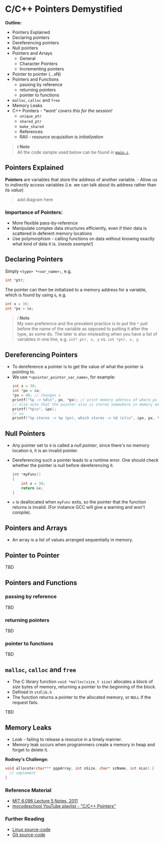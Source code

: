 # C/C++ Pointers Demystified

**Outline:**
- Pointers Explained
- Declaring pointers
- Dereferencing pointers
- Null pointers
- Pointers and Arrays
    - General
    - Character Pointers
    - Incrementing pointers
- Pointer to pointer (...xN)
- Pointers and Functions
    - passing by reference
    - returning pointers
    - pointer to functions
- `malloc`, `calloc` and `free`
- Memory Leaks
- C++ Pointers - _*wont' covers this for the session!_
    - `unique_ptr`
    - `shared_ptr`
    - `make_shared`
    - References
    - RAII - _resource acquisition is initialization_

> **ℹ Note** <br/>
> All the code sample used below can be found in [`main.c`](code-sample/main.c).

## Pointers Explained

**Pointers** are variables that store the address of another variable.
    - Allow us to _indirectly_ access variables (i.e. we can talk about its address rather than its _value_)

> add diagram here

### Importance of Pointers:

- More flexible pass-by-reference
- Manipulate complex data structures efficiently, even if their data is scattered in deferent memory locations
- Use polymorphism - calling functions on data without knowing exactly what kind of data it is. (_needs example!_)

## Declaring Pointers

Simply `<type> *<var_name>;`, e.g.

```c
int *ptr;
```
The pointer can then be initialized to a memory address for a variable, which is found by using `&`, e.g.

```c
int x = 30;
int *px = &x;
```

> ℹ **Note** <br/>
> My own preference and the prevalent practice is to put the `*` just before the name of the variable as opposed to putting it after the type, as some do. The later is also misleading when you have a list of variables in one line, e.g. `int* ptr, x, y` vs. `int *ptr, x, y`.

## Dereferencing Pointers

- To dereference a pointer is to get the value of what the pointer is pointing to.
- We use `*<pointer_pointer_var_name>`, for example:
    ```c
    int x = 30;
    int *px = &x;
    *px = 40; // changes x 
    printf("%p -> %d\n", px, *px); // print memory address of where px is pointing at (px) and the value in the address (*px)
    // also note that the pointer also is stored somewhere in memory and we can get it's location by &px, e.g.
    printf("%p\n", &px);
    // so
    printf("%p stores -> %p (px), which stores -> %d (x)\n", &px, px, *px);
    ```

## Null Pointers

- Any pointer set to `0` is called a _null pointer_, since there's no memory location `0`, it is an invalid pointer.
- Dereferencing such a pointer leads to a runtime error. One should check whether the pointer is null before dereferencing it.

    ```c
    int *myFunc()
    {
        int x = 30;
        return &x;
    }
    ```
- `x` is deallocated when `myFunc` exits, so the pointer that the function returns is invalid. (For instance GCC will give a warning and won't compile).


## Pointers and Arrays

- An array is a list of values arranged sequentially in memory.

## Pointer to Pointer
TBD

## Pointers and Functions

### passing by reference
TBD

### returning pointers
TBD

### pointer to functions
TBD

## `malloc`, `calloc` and `free`

- The C library function `void *malloc(size_t size)` allocates a block of _size_ bytes of memory, returning a pointer to the beginning of the block.
- Defined in `stdlib.h`
- The function returns a pointer to the allocated memory, or `NULL` if the request fails.

TBD

## Memory Leaks
- _Leak_ - failing to release a resource in a timely manner.
- Memory leak occurs when programmers create a memory in heap and forget to delete it.

**Rodney's Challenge:**

```c
void allocate(char*** pppArray, int nSize, char* szName, int nLoc) {
  // implement
}
```

### Reference Material

- [MIT 6.096 Lecture 5 Notes, 2011](https://ocw.mit.edu/courses/electrical-engineering-and-computer-science/6-096-introduction-to-c-january-iap-2011/lecture-notes/MIT6_096IAP11_lec05.pdf)
- [mycodeschool YouTube playlist - "C/C++ Pointers"](https://www.youtube.com/watch?v=h-HBipu_1P0&list=PL2_aWCzGMAwLZp6LMUKI3cc7pgGsasm2_&index=2&t=0s)

### Further Reading

- [Linux source-code](https://elixir.bootlin.com/linux/latest/source)
- [Git source-code](https://github.com/git/git)
